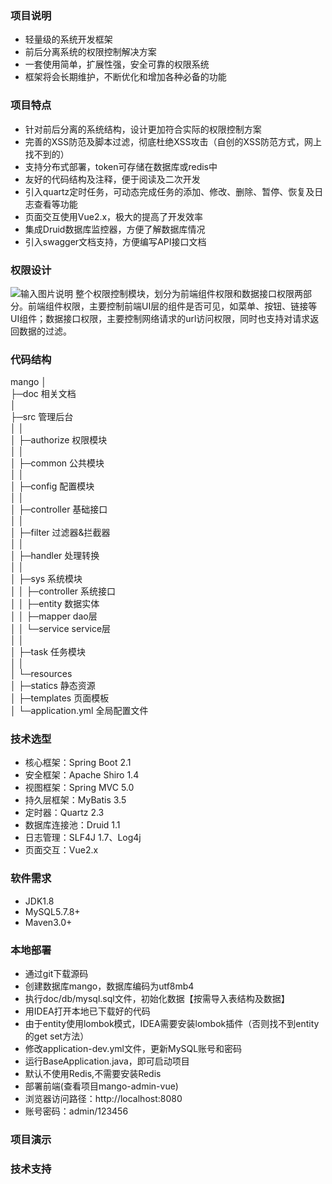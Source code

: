  

### 项目说明
- 轻量级的系统开发框架
- 前后分离系统的权限控制解决方案
- 一套使用简单，扩展性强，安全可靠的权限系统
- 框架将会长期维护，不断优化和增加各种必备的功能

### 项目特点
- 针对前后分离的系统结构，设计更加符合实际的权限控制方案
- 完善的XSS防范及脚本过滤，彻底杜绝XSS攻击（自创的XSS防范方式，网上找不到的）
- 支持分布式部署，token可存储在数据库或redis中
- 友好的代码结构及注释，便于阅读及二次开发
- 引入quartz定时任务，可动态完成任务的添加、修改、删除、暂停、恢复及日志查看等功能
- 页面交互使用Vue2.x，极大的提高了开发效率
- 集成Druid数据库监控器，方便了解数据库情况
- 引入swagger文档支持，方便编写API接口文档

### 权限设计
![输入图片说明](https://images.gitee.com/uploads/images/2019/0815/161903_99c7228f_547845.png "QQ浏览器截图20190815161821.png")
整个权限控制模块，划分为前端组件权限和数据接口权限两部分。前端组件权限，主要控制前端UI层的组件是否可见，如菜单、按钮、链接等UI组件；数据接口权限，主要控制网络请求的url访问权限，同时也支持对请求返回数据的过滤。

### 代码结构
mango
│  
├─doc     相关文档  
│   
├─src      管理后台  
│  │   
│  ├─authorize  权限模块  
│  │   
│  ├─common  公共模块  
│  │   
│  ├─config  配置模块  
│  │   
│  ├─controller  基础接口  
│  │   
│  ├─filter  过滤器&拦截器  
│  │   
│  ├─handler  处理转换  
│  │   
│  ├─sys  系统模块  
│  │  ├─controller 系统接口  
│  │  ├─entity 数据实体  
│  │  ├─mapper dao层  
│  │  └─service service层  
│  │   
│  ├─task  任务模块  
│  │   
│  └─resources   
│        ├─statics  静态资源  
│        ├─templates 页面模板  
│        └─application.yml   全局配置文件  


### 技术选型
- 核心框架：Spring Boot 2.1
- 安全框架：Apache Shiro 1.4
- 视图框架：Spring MVC 5.0
- 持久层框架：MyBatis 3.5
- 定时器：Quartz 2.3
- 数据库连接池：Druid 1.1
- 日志管理：SLF4J 1.7、Log4j
- 页面交互：Vue2.x

### 软件需求
- JDK1.8
- MySQL5.7.8+
- Maven3.0+

### 本地部署
- 通过git下载源码
- 创建数据库mango，数据库编码为utf8mb4
- 执行doc/db/mysql.sql文件，初始化数据【按需导入表结构及数据】
- 用IDEA打开本地已下载好的代码
- 由于entity使用lombok模式，IDEA需要安装lombok插件（否则找不到entity的get set方法）
- 修改application-dev.yml文件，更新MySQL账号和密码
- 运行BaseApplication.java，即可启动项目
- 默认不使用Redis,不需要安装Redis
- 部署前端(查看项目mango-admin-vue)
- 浏览器访问路径：http://localhost:8080
- 账号密码：admin/123456

### 项目演示


### 技术支持

